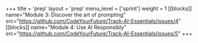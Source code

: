 +++
title = 'prep'
layout = 'prep'
menu_level = ['sprint']
weight = 1
[[blocks]]
name="Module 3: Discover the art of prompting"
src="https://github.com/CodeYourFuture/Track-AI-Essentials/issues/4"
[[blocks]]
name="Module 4: Use AI Responsibly"
src="https://github.com/CodeYourFuture/Track-AI-Essentials/issues/5"
+++
